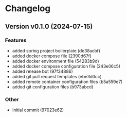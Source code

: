 # Changelog

## Version v0.1.0 (2024-07-15)

### Features

- added spring project boilerplate (de38acbf)
- added docker compose file (2390d67f)
- added docker environment file (54283b9d)
- added docker compose configuration file (243e06c5)
- added release bot (97f34886)
- added git pull request templates (ebe3d0cc)
- added remote container configuration files (b5a559e7)
- added git configuration files (b973abcd)

### Other

- Initial commit (97023e62)

